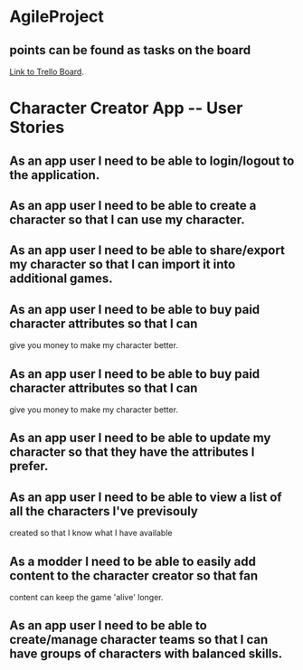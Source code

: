 # AgileProject

## points can be found as tasks on the board
[Link to Trello Board](https://trello.com/b/5Q9eesc8/character-app-agile-board).

# Character Creator App -- User Stories

## As an app user I need to be able to login/logout to the application.

## As an app user I need to be able to create a character so that I can use my character.

## As an app user I need to be able to share/export my character so that I can import it into additional games.

## As an app user I need to be able to buy paid character attributes so that I can 
give you money to make my character better. 

## As an app user I need to be able to buy paid character attributes so that I can
give you money to make my character better.

## As an app user I need to be able to update my character so that they have the attributes I prefer.

## As an app user I need to be able to view a list of all the characters I've previsouly
created so that I know what I have available

## As a modder I need to be able to easily add content to the character creator so that fan
content can keep the game 'alive' longer.

## As an app user I need to be able to create/manage character teams so that I can have groups of characters with balanced skills.









